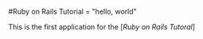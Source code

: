 
#Ruby on Rails Tutorial = "hello, world"

This is the first application for the [*Ruby on Rails Tutoral*]
